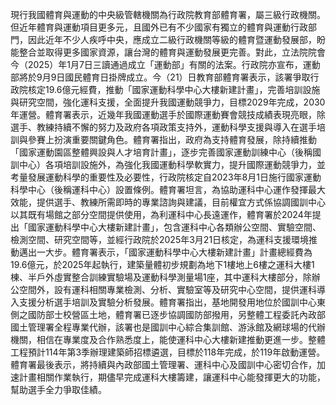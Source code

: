現行我國體育與運動的中央級管轄機關為行政院教育部體育署，屬三級行政機關。但近年體育與運動項目更多元，且國外已有不少國家有獨立的體育與運動行政部門，因此近年不少人疾呼中央，應成立二級行政機關等級的體育暨運動發展部，盼能整合並取得更多國家資源，讓台灣的體育與運動發展更完善。對此，立法院院會今（2025）年1月7日三讀通過成立「運動部」有關的法案。行政院亦宣布，運動部將於9月9日國民體育日掛牌成立。今（21）日教育部體育署表示，該署爭取行政院核定19.6億元經費，推動「國家運動科學中心大樓新建計畫」，完善培訓設施與研究空間，強化運科支援，全面提升我國運動競爭力，目標2029年完成，2030年運營。體育署表示，近幾年我國運動選手於國際運動賽會競技成績表現亮眼，除選手、教練持續不懈的努力及政府各項政策支持外，運動科學支援與導入在選手培訓與參賽上扮演重要關鍵角色。體育署指出，政府為支持體育發展，除持續推動「國家運動園區整體興設與人才培育計畫」，逐步完善國家運動訓練中心（後稱國訓中心）各項培訓設施外，為強化我國運動科學軟實力，提升國際運動競爭力，並考量發展運動科學的重要性及必要性，行政院核定自2023年8月1日施行國家運動科學中心（後稱運科中心）設置條例。體育署坦言，為協助運科中心運作發揮最大效能，提供選手、教練所需即時的專業諮詢與建議，目前權宜方式係協調國訓中心以其既有場館之部分空間提供使用，為利運科中心長遠運作，體育署於2024年提出「國家運動科學中心大樓新建計畫」，包含運科中心各類辦公空間、實驗空間、檢測空間、研究空間等，並經行政院於2025年3月21日核定，為運科支援環境推動邁出一大步。體育署表示，「國家運動科學中心大樓新建計畫」計畫總經費為19.6億元，於2025年起執行，建築量體初步規劃為地下1樓地上6樓之運科大樓1棟、半戶外虛實整合訓練實驗場及運動科學測量場1座，其中運科大樓部分，除辦公空間外，設有運科相關專業檢測、分析、實驗室等及研究中心空間，提供運科導入支援分析選手培訓及實驗分析發展。體育署指出，基地開發用地位於國訓中心東側之國防部士校營區土地，體育署已逐步協調國防部撥用，另整體工程委託內政部國土管理署全程專業代辦，該署也是國訓中心綜合集訓館、游泳館及網球場的代辦機關，相信在專業度及合作熟悉度上，能使運科中心大樓新建推動更進一步。整體工程預計114年第3季辦理建築師招標遴選，目標於118年完成，於119年啟動運營。體育署最後表示，將持續與內政部國土管理署、運科中心及國訓中心密切合作，加速計畫相關作業執行，期儘早完成運科大樓籌建，讓運科中心能發揮更大的功能，幫助選手全力爭取佳績。
